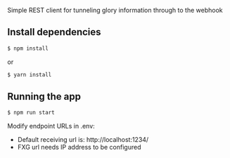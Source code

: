 Simple REST client for tunneling glory information through to the webhook

## Install dependencies
```bash
$ npm install
```
or 
```bash
$ yarn install
```

## Running the app

```bash
$ npm run start
```

Modify endpoint URLs in .env:
* Default receiving url is: http://localhost:1234/
* FXG url needs IP address to be configured
